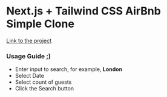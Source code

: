 # Next.js + Tailwind CSS AirBnb Simple Clone



[Link to the project](https://airbnb-clone-kohl-nu.vercel.app)

### Usage Guide ;)

* Enter input to search, for example, **London**
* Select Date
* Select count of guests
* Click the Search button

